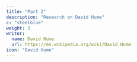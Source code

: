 ```yaml
---
title: "Part 3"
description: "Research on David Hume"
c: "steelblue"
weight: 3
writer:
  name: David Hume
  url: https://en.wikipedia.org/wiki/David_Hume
icon: "David Hume"
---
```

